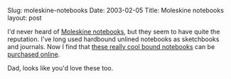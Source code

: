 Slug: moleskine-notebooks
Date: 2003-02-05
Title: Moleskine notebooks
layout: post

I&#39;d never heard of <a href="http://www.moleskine.co.uk/main.html">Moleskine notebooks</a>, but they seem to have quite the reputation. I&#39;ve long used hardbound unlined notebooks as sketchbooks and journals. Now I find that <a href="http://www.moleskine.co.uk/gallery.html">these really cool bound notebooks</a> can be <a href="http://www.mojolondon.co.uk/Products/moleskine_large.html">purchased online</a>.


Dad, looks like you&#39;d love these too.
